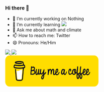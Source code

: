 ### Hi there 👋

- 🔭 I’m currently working on Nothing
- 🌱 I’m currently learning <img loading="lazy" height="60em" src="https://julialang.org/assets/infra/logo.svg"/>
- 💬 Ask me about math and climate
- 📫 How to reach me: Twitter
- 😄 Pronouns: He/Him


<div>
<a href="https://github.com/thigs0">
<img loading="lazy" height="150em" src="https://github-readme-stats.vercel.app/api/top-langs/?username=thigs0&layout=compact&langs_count=7&theme=dracula"/>
<img loading="lazy" height="150em" src="https://github-readme-stats.vercel.app/api?username=thigs0&show_icons=true&theme=dracula&count_private=true"/>
</div>

<a href="https://www.buymeacoffee.com/tthiagosanN">
<img border="0" alt="buymeacoffee" src="bmc-button.png" width="300" height="100">
</a>
